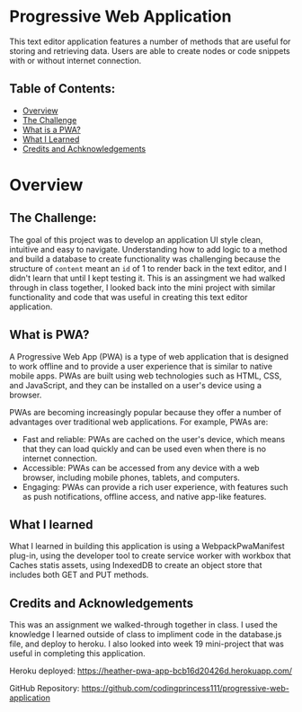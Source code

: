 # Progressive Web Application

This text editor application features a number of methods that are useful for storing and retrieving data. Users are able to create nodes or code snippets with or without internet connection. 

## Table of Contents:

- [Overview](#Overview)
- [The Challenge](#The-Challenge)
- [What is a PWA?](#what-is-a-PWA?)
- [What I Learned](#What-I-Learned)
- [Credits and Achknowledgements](#Credits-and-Acknowledgements)


# Overview

## The Challenge:

The goal of this project was to develop an application UI style clean, intuitive and easy to navigate. Understanding how to add logic to a method and build a database to create functionality was challenging because the structure of `content` meant an `id` of 1 to render back in the text editor, and I didn't learn that until I kept testing it. This is an assingment we had walked through in class together, I looked back into the mini project with similar functionality and code that was useful in creating this text editor application.

## What is PWA?

A Progressive Web App (PWA) is a type of web application that is designed to work offline and to provide a user experience that is similar to native mobile apps. PWAs are built using web technologies such as HTML, CSS, and JavaScript, and they can be installed on a user's device using a browser.

PWAs are becoming increasingly popular because they offer a number of advantages over traditional web applications. For example, PWAs are:

* Fast and reliable: PWAs are cached on the user's device, which means that they can load quickly and can be used even when there is no internet connection.
* Accessible: PWAs can be accessed from any device with a web browser, including mobile phones, tablets, and computers.
* Engaging: PWAs can provide a rich user experience, with features such as push notifications, offline access, and native app-like features.

## What I learned

What I learned in building this application is using a WebpackPwaManifest plug-in, using the developer tool to create service worker with workbox that Caches statis assets, using IndexedDB to create an object store that includes both GET and PUT methods. 

## Credits and Acknowledgements

This was an assignment we walked-through together in class. I used the knowledge I learned outside of class to impliment code in the database.js file, and deploy to heroku. I also looked into week 19 mini-project that was useful in completing this application.

Heroku deployed: https://heather-pwa-app-bcb16d20426d.herokuapp.com/

GitHub Repository: https://github.com/codingprincess111/progressive-web-application